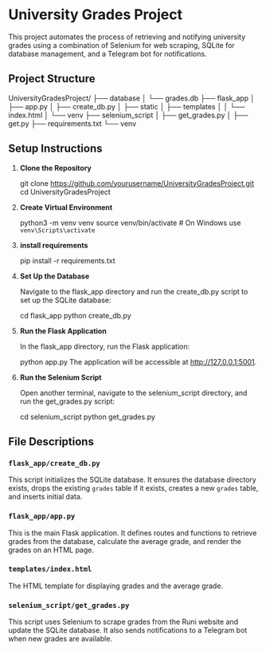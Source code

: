 # University Grades Project

This project automates the process of retrieving and notifying university grades using a combination of Selenium for web scraping, SQLite for database management, and a Telegram bot for notifications.

## Project Structure

UniversityGradesProject/
├── database
│ └── grades.db
├── flask_app
│ ├── app.py
│ ├── create_db.py
│ ├── static
│ ├── templates
│ │ └── index.html
│ └── venv
├── selenium_script
│ ├── get_grades.py
│ ├── get.py
├── requirements.txt
└── venv


## Setup Instructions

1. **Clone the Repository**

   git clone https://github.com/yourusername/UniversityGradesProject.git
   cd UniversityGradesProject

2. **Create Virtual Environment**

    python3 -m venv venv
    source venv/bin/activate  # On Windows use `venv\Scripts\activate`

3. **install requirements**

    pip install -r requirements.txt

4. **Set Up the Database**

    Navigate to the flask_app directory and run the create_db.py script to set up the SQLite database:

    cd flask_app
    python create_db.py

5. **Run the Flask Application**

    In the flask_app directory, run the Flask application:

    python app.py
    The application will be accessible at http://127.0.0.1:5001.

6. **Run the Selenium Script**

    Open another terminal, navigate to the selenium_script directory, and run the get_grades.py script:

    cd selenium_script
    python get_grades.py


## File Descriptions

### `flask_app/create_db.py`

This script initializes the SQLite database. It ensures the database directory exists, drops the existing `grades` table if it exists, creates a new `grades` table, and inserts initial data.

### `flask_app/app.py`

This is the main Flask application. It defines routes and functions to retrieve grades from the database, calculate the average grade, and render the grades on an HTML page.

### `templates/index.html`

The HTML template for displaying grades and the average grade.

### `selenium_script/get_grades.py`

This script uses Selenium to scrape grades from the Runi website and update the SQLite database. It also sends notifications to a Telegram bot when new grades are available.
